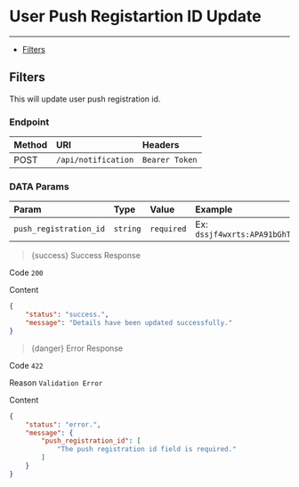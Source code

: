 # User Push Registartion ID Update

---
- [Filters](#notification)

<a name="notification"></a>
## Filters

This will update user push registration id.

### Endpoint

|Method|URI|Headers|
|:-|:-|:-|
|POST|`/api/notification`|`Bearer Token`|


### DATA Params

|Param|Type|Value|Example
|:-|:-|:-|:-
|`push_registration_id`|`string`|`required`|Ex: `dssjf4wxrts:APA91bGhT3qW8`

> {success} Success Response

Code `200`

Content

```json
{
    "status": "success.",
    "message": "Details have been updated successfully."
}
```

> {danger} Error Response

Code `422`

Reason `Validation Error`

Content

```json
{
    "status": "error.",
    "message": {
        "push_registration_id": [
            "The push registration id field is required."
        ]
    }
}
```
